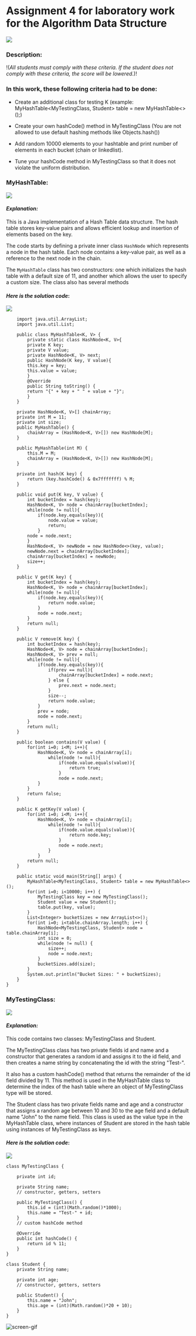 # **Assignment 4 for  laboratory work for the Algorithm Data Structure**
![](https://avatars.mds.yandex.net/i?id=81aeee622298a892460bc27a41b999ac38f1bb68-2432023-images-thumbs&n=13)
### Description:
!(*All students must comply with these criteria. If the student does not comply with these criteria, the score will be lowered.*)!
### In this work, these following criteria had to be done:
* Create an additional class for testing K (example: MyHashTable<MyTestingClass, Student> table = new MyHashTable<>();)

* Create your own hashCode() method in MyTestingClass (You are not allowed to use default hashing methods like Objects.hash())

* Add random 10000 elements to your hashtable and print number of elements in each bucket (chain or linkedlist).

* Tune your hashCode method in MyTestingClass so that it does not violate the uniform distribution.
### MyHashTable:
![](https://avatars.mds.yandex.net/i?id=8ecf7a9b07abfbc6819e96b7c5de7765-7086354-images-thumbs&n=13)
#### *Explanation:*
This is a Java implementation of a Hash Table data structure. The hash table stores key-value pairs and allows efficient lookup and insertion of elements based on the key.

The code starts by defining a private inner class `HashNode` which represents a node in the hash table. Each node contains a key-value pair, as well as a reference to the next node in the chain.

The `MyHashTable` class has two constructors: one which initializes the hash table with a default size of 11, and another which allows the user to specify a custom size. The class also has several methods
#### *Here is the solution code*:
![](https://cbgd.ask.fm/fd3/71a30/7839/4756/8b72/0d5fc8e2f2c4/original/421914.jpg)
        
        import java.util.ArrayList;
        import java.util.List;
        
        public class MyHashTable<K, V> {
            private static class HashNode<K, V>{
            private K key;
            private V value;
            private HashNode<K, V> next;
            public HashNode(K key, V value){
            this.key = key;
            this.value = value;
            }
            @Override
            public String toString() {
            return "{" + key + " " + value + "}";
            }
        }

        private HashNode<K, V>[] chainArray;
        private int M = 11;
        private int size;
        public MyHashTable() {
            chainArray = (HashNode<K, V>[]) new HashNode[M];
        }

        public MyHashTable(int M) {
            this.M = M;
            chainArray = (HashNode<K, V>[]) new HashNode[M];
        }

        private int hash(K key) {
            return (key.hashCode() & 0x7fffffff) % M;
        }

        public void put(K key, V value) {
            int bucketIndex = hash(key);
            HashNode<K, V> node = chainArray[bucketIndex];
            while(node != null){
                if(node.key.equals(key)){
                    node.value = value;
                    return;
                }
            node = node.next;
            }
            HashNode<K, V> newNode = new HashNode<>(key, value);
            newNode.next = chainArray[bucketIndex];
            chainArray[bucketIndex] = newNode;
            size++;
        }
        
        public V get(K key) {
            int bucketIndex = hash(key);
            HashNode<K, V> node = chainArray[bucketIndex];
            while(node != null){
                if(node.key.equals(key)){
                    return node.value;
                }
                node = node.next;
            }
            return null;
        }

        public V remove(K key) {
            int bucketIndex = hash(key);
            HashNode<K, V> node = chainArray[bucketIndex];
            HashNode<K, V> prev = null;
            while(node != null){
                if(node.key.equals(key)){
                    if(prev == null){
                        chainArray[bucketIndex] = node.next;
                    } else {
                        prev.next = node.next;
                    }
                    size--;
                    return node.value;
                }
                prev = node;
                node = node.next;
            }
            return null;
        }

        public boolean contains(V value) {
            for(int i=0; i<M; i++){
                HashNode<K, V> node = chainArray[i];
                    while(node != null){
                        if(node.value.equals(value)){
                            return true;
                        }
                        node = node.next;
                }
            }
            return false;
        }

        public K getKey(V value) {
            for(int i=0; i<M; i++){
                HashNode<K, V> node = chainArray[i];
                    while(node != null){
                        if(node.value.equals(value)){
                            return node.key;
                        }
                        node = node.next;
                    }
                }
            return null;
        }
        
        public static void main(String[] args) {
            MyHashTable<MyTestingClass, Student> table = new MyHashTable<>();
            for(int i=0; i<10000; i++) {
                MyTestingClass key = new MyTestingClass();
                Student value = new Student();
                table.put(key, value);
            }
            List<Integer> bucketSizes = new ArrayList<>();
            for(int i=0; i<table.chainArray.length; i++) {
                HashNode<MyTestingClass, Student> node = table.chainArray[i];
                int size = 0;
                while(node != null) {
                    size++;
                    node = node.next;
                }
                bucketSizes.add(size);
            }
            System.out.println("Bucket Sizes: " + bucketSizes);
        }
    }

### MyTestingClass:
![](https://cdn.dribbble.com/users/671650/screenshots/1803971/ab_testing_dribbble.gif)
#### *Explanation:*
This code contains two classes: MyTestingClass and Student.

The MyTestingClass class has two private fields id and name and a constructor that generates a random id and assigns it to the id field, and then creates a name string by concatenating the id with the string "Test-".

It also has a custom hashCode() method that returns the remainder of the id field divided by 11. This method is used in the MyHashTable class to determine the index of the hash table where an object of MyTestingClass type will be stored.

The Student class has two private fields name and age and a constructor that assigns a random age between 10 and 30 to the age field and a default name "John" to the name field. This class is used as the value type in the MyHashTable class, where instances of Student are stored in the hash table using instances of MyTestingClass as keys.
#### *Here is the solution code*:
![](https://cbgd.ask.fm/fd3/71a30/7839/4756/8b72/0d5fc8e2f2c4/original/421914.jpg)
    
    class MyTestingClass {
        
        private int id;
        
        private String name;
        // constructor, getters, setters
        
        public MyTestingClass() {
            this.id = (int)(Math.random()*1000);
            this.name = "Test-" + id;
        }
        // custom hashCode method
        
        @Override
        public int hashCode() {
            return id % 11;
        }
    }
    
    class Student {
        private String name;
    
        private int age;
        // constructor, getters, setters
        
        public Student() {
            this.name = "John";
            this.age = (int)(Math.random()*20 + 10);
        }
    }



![screen-gif](https://i.pinimg.com/originals/8d/38/6f/8d386fe55805e14eb11db87f5acca164.gif)


